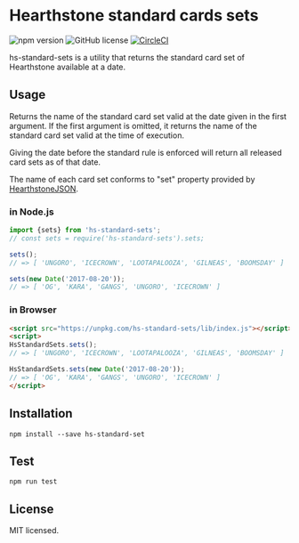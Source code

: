 # Hearthstone standard cards sets
![npm version](https://img.shields.io/npm/v/hs-standard-sets.svg?style=flat)
![GitHub license](https://img.shields.io/badge/license-MIT-blue.svg)
[![CircleCI](https://circleci.com/gh/sakai-akinobu/hs-standard-sets.svg?style=svg)](https://circleci.com/gh/sakai-akinobu/hs-standard-sets)

hs-standard-sets is a utility that returns the standard card set of Hearthstone available at a date.

## Usage

Returns the name of the standard card set valid at the date given in the first argument.
If the first argument is omitted, it returns the name of the standard card set valid at the time of execution.

Giving the date before the standard rule is enforced will return all released card sets as of that date.

The name of each card set conforms to "set" property provided by [HearthstoneJSON](https://hearthstonejson.com/).

### in Node.js

```javascript
import {sets} from 'hs-standard-sets';
// const sets = require('hs-standard-sets').sets;

sets();
// => [ 'UNGORO', 'ICECROWN', 'LOOTAPALOOZA', 'GILNEAS', 'BOOMSDAY' ]

sets(new Date('2017-08-20'));
// => [ 'OG', 'KARA', 'GANGS', 'UNGORO', 'ICECROWN' ]
```

### in Browser

```html
<script src="https://unpkg.com/hs-standard-sets/lib/index.js"></script>
<script>
HsStandardSets.sets();
// => [ 'UNGORO', 'ICECROWN', 'LOOTAPALOOZA', 'GILNEAS', 'BOOMSDAY' ]

HsStandardSets.sets(new Date('2017-08-20'));
// => [ 'OG', 'KARA', 'GANGS', 'UNGORO', 'ICECROWN' ]
</script>
```

## Installation

```
npm install --save hs-standard-set
```

## Test

```
npm run test
```

## License

MIT licensed.

